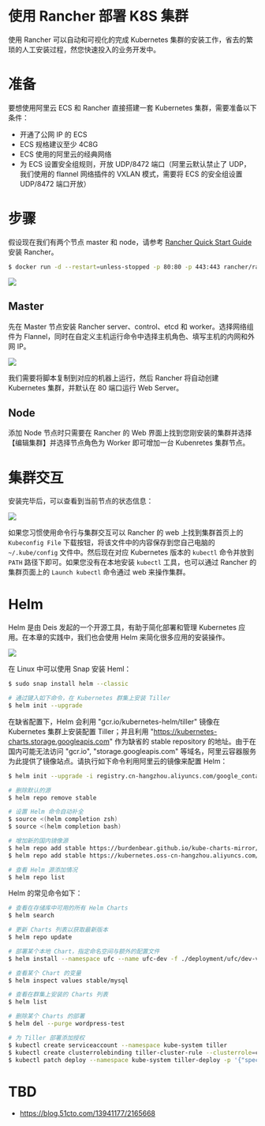 # 使用 Rancher 部署 K8S 集群

使用 Rancher 可以自动和可视化的完成 Kubernetes 集群的安装工作，省去的繁琐的人工安装过程，然您快速投入的业务开发中。

# 准备

要想使用阿里云 ECS 和 Rancher 直接搭建一套 Kubernetes 集群，需要准备以下条件：

- 开通了公网 IP 的 ECS
- ECS 规格建议至少 4C8G
- ECS 使用的阿里云的经典网络
- 为 ECS 设置安全组规则，开放 UDP/8472 端口（阿里云默认禁止了 UDP，我们使用的 flannel 网络插件的 VXLAN 模式，需要将 ECS 的安全组设置 UDP/8472 端口开放）

# 步骤

假设现在我们有两个节点 master 和 node，请参考 [Rancher Quick Start Guide](https://rancher.com/docs/rancher/v2.x/en/quick-start-guide/deployment/quickstart-manual-setup/) 安装 Rancher。

```bash
$ docker run -d --restart=unless-stopped -p 80:80 -p 443:443 rancher/rancher
```

![](https://i.postimg.cc/4dFXp2Rw/image.png)

## Master

先在 Master 节点安装 Rancher server、control、etcd 和 worker。选择网络组件为 Flannel，同时在自定义主机运行命令中选择主机角色、填写主机的内网和外网 IP。

![](https://i.postimg.cc/7hFDWC62/image.png)

我们需要将脚本复制到对应的机器上运行，然后 Rancher 将自动创建 Kubernetes 集群，并默认在 80 端口运行 Web Server。

## Node

添加 Node 节点时只需要在 Rancher 的 Web 界面上找到您刚安装的集群并选择【编辑集群】并选择节点角色为 Worker 即可增加一台 Kubenretes 集群节点。

# 集群交互

安装完毕后，可以查看到当前节点的状态信息：

![](https://i.postimg.cc/jjtqTJh6/image.png)

如果您习惯使用命令行与集群交互可以 Rancher 的 web 上找到集群首页上的 `Kubeconfig File` 下载按钮，将该文件中的内容保存到您自己电脑的 `~/.kube/config` 文件中。然后现在对应 Kubernetes 版本的 `kubectl` 命令并放到 `PATH` 路径下即可。如果您没有在本地安装 `kubectl` 工具，也可以通过 Rancher 的集群页面上的 `Launch kubectl` 命令通过 web 来操作集群。

# Helm

Helm 是由 Deis 发起的一个开源工具，有助于简化部署和管理 Kubernetes 应用。在本章的实践中，我们也会使用 Helm 来简化很多应用的安装操作。

![](https://i.postimg.cc/HkrFs1Cb/image.png)

在 Linux 中可以使用 Snap 安装 Heml：

```sh
$ sudo snap install helm --classic

# 通过键入如下命令，在 Kubernetes 群集上安装 Tiller
$ helm init --upgrade
```

在缺省配置下，Helm 会利用 "gcr.io/kubernetes-helm/tiller" 镜像在 Kubernetes 集群上安装配置 Tiller；并且利用 "https://kubernetes-charts.storage.googleapis.com" 作为缺省的 stable repository 的地址。由于在国内可能无法访问 "gcr.io", "storage.googleapis.com" 等域名，阿里云容器服务为此提供了镜像站点。请执行如下命令利用阿里云的镜像来配置 Helm：

```sh
$ helm init --upgrade -i registry.cn-hangzhou.aliyuncs.com/google_containers/tiller:v2.5.1 --stable-repo-url https://kubernetes.oss-cn-hangzhou.aliyuncs.com/charts

# 删除默认的源
$ helm repo remove stable

# 设置 Helm 命令自动补全
$ source <(helm completion zsh)
$ source <(helm completion bash)

# 增加新的国内镜像源
$ helm repo add stable https://burdenbear.github.io/kube-charts-mirror/
$ helm repo add stable https://kubernetes.oss-cn-hangzhou.aliyuncs.com/charts

# 查看 Helm 源添加情况
$ helm repo list
```

Helm 的常见命令如下：

```sh
# 查看在存储库中可用的所有 Helm Charts
$ helm search

# 更新 Charts 列表以获取最新版本
$ helm repo update

# 部署某个本地 Chart，指定命名空间与额外的配置文件
$ helm install --namespace ufc --name ufc-dev -f ./deployment/ufc/dev-values.yaml ./charts/ufc/

# 查看某个 Chart 的变量
$ helm inspect values stable/mysql

# 查看在群集上安装的 Charts 列表
$ helm list

# 删除某个 Charts 的部署
$ helm del --purge wordpress-test

# 为 Tiller 部署添加授权
$ kubectl create serviceaccount --namespace kube-system tiller
$ kubectl create clusterrolebinding tiller-cluster-rule --clusterrole=cluster-admin --serviceaccount=kube-system:tiller
$ kubectl patch deploy --namespace kube-system tiller-deploy -p '{"spec":{"template":{"spec":{"serviceAccount":"tiller"}}}}'
```

# TBD

- https://blog.51cto.com/13941177/2165668
